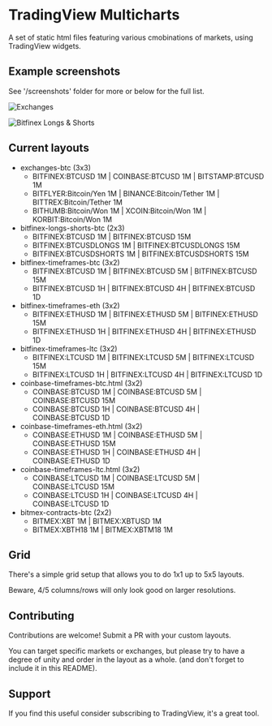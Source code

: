 # TradingView Multicharts

A set of static html files featuring various cmobinations of markets, using TradingView widgets.

## Example screenshots

See '/screenshots' folder for more or below for the full list.

![Exchanges](https://raw.githubusercontent.com/sboselli/tv-multichartes/master/screenshots/exchanges.png)

![Bitfinex Longs & Shorts](https://raw.githubusercontent.com/sboselli/tv-multichartes/master/screenshots/bitfinex-longs-shorts-btc.png)

## Current layouts

* exchanges-btc (3x3)
  * BITFINEX:BTCUSD 1M | COINBASE:BTCUSD 1M | BITSTAMP:BTCUSD 1M
  * BITFLYER:Bitcoin/Yen 1M | BINANCE:Bitcoin/Tether 1M | BITTREX:Bitcoin/Tether 1M
  * BITHUMB:Bitcoin/Won 1M | XCOIN:Bitcoin/Won 1M | KORBIT:Bitcoin/Won 1M
* bitfinex-longs-shorts-btc (2x3)
  * BITFINEX:BTCUSD 1M | BITFINEX:BTCUSD 15M
  * BITFINEX:BTCUSDLONGS 1M | BITFINEX:BTCUSDLONGS 15M
  * BITFINEX:BTCUSDSHORTS 1M | BITFINEX:BTCUSDSHORTS 15M
* bitfinex-timeframes-btc (3x2)
  * BITFINEX:BTCUSD 1M | BITFINEX:BTCUSD 5M | BITFINEX:BTCUSD 15M
  * BITFINEX:BTCUSD 1H | BITFINEX:BTCUSD 4H | BITFINEX:BTCUSD 1D
* bitfinex-timeframes-eth (3x2)
  * BITFINEX:ETHUSD 1M | BITFINEX:ETHUSD 5M | BITFINEX:ETHUSD 15M
  * BITFINEX:ETHUSD 1H | BITFINEX:ETHUSD 4H | BITFINEX:ETHUSD 1D
* bitfinex-timeframes-ltc (3x2)
  * BITFINEX:LTCUSD 1M | BITFINEX:LTCUSD 5M | BITFINEX:LTCUSD 15M
  * BITFINEX:LTCUSD 1H | BITFINEX:LTCUSD 4H | BITFINEX:LTCUSD 1D
* coinbase-timeframes-btc.html (3x2)
  * COINBASE:BTCUSD 1M | COINBASE:BTCUSD 5M | COINBASE:BTCUSD 15M
  * COINBASE:BTCUSD 1H | COINBASE:BTCUSD 4H | COINBASE:BTCUSD 1D
* coinbase-timeframes-eth.html (3x2)
  * COINBASE:ETHUSD 1M | COINBASE:ETHUSD 5M | COINBASE:ETHUSD 15M
  * COINBASE:ETHUSD 1H | COINBASE:ETHUSD 4H | COINBASE:ETHUSD 1D
* coinbase-timeframes-ltc.html (3x2)
  * COINBASE:LTCUSD 1M | COINBASE:LTCUSD 5M | COINBASE:LTCUSD 15M
  * COINBASE:LTCUSD 1H | COINBASE:LTCUSD 4H | COINBASE:LTCUSD 1D
* bitmex-contracts-btc (2x2)
  * BITMEX:XBT 1M | BITMEX:XBTUSD 1M
  * BITMEX:XBTH18 1M | BITMEX:XBTM18 1M

## Grid

There's a simple grid setup that allows you to do 1x1 up to 5x5 layouts.

Beware, 4/5 columns/rows will only look good on larger resolutions.

## Contributing

Contributions are welcome! Submit a PR with your custom layouts.

You can target specific markets or exchanges, but please try to have a degree of unity and order in the layout as a whole. (and don't forget to include it in this README).

## Support

If you find this useful consider subscribing to TradingView, it's a great tool.
